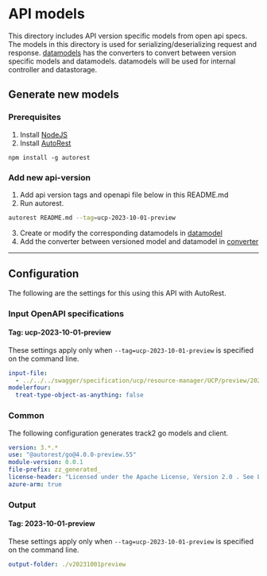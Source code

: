# API models

This directory includes API version specific models from open api specs. The models in this directory is used for serializing/deserializing request and response. [datamodels](../datamodel/) has the converters to convert between version specific models and datamodels. datamodels will be used for internal controller and datastorage.

## Generate new models
### Prerequisites
1. Install [NodeJS](https://nodejs.org/)
2. Install [AutoRest](http://aka.ms/autorest)
```
npm install -g autorest
```

### Add new api-version

1. Add api version tags and openapi file below in this README.md
2. Run autorest.
```bash
autorest README.md --tag=ucp-2023-10-01-preview
```
3. Create or modify the corresponding datamodels in [datamodel](../datamodel/)
4. Add the converter between versioned model and datamodel in [converter](../datamodel/converter/)

---

## Configuration

The following are the settings for this using this API with AutoRest.

### Input OpenAPI specifications

#### Tag: ucp-2023-10-01-preview

These settings apply only when `--tag=ucp-2023-10-01-preview` is specified on the command line.

```yaml $(tag) == 'ucp-2023-10-01-preview'
input-file:
  - ../../../swagger/specification/ucp/resource-manager/UCP/preview/2023-10-01-preview/openapi.json
modelerfour: 
  treat-type-object-as-anything: false
```

### Common

The following configuration generates track2 go models and client.

```yaml $(tag) != ''
version: 3.*.*
use: "@autorest/go@4.0.0-preview.55"
module-version: 0.0.1
file-prefix: zz_generated_
license-header: "Licensed under the Apache License, Version 2.0 . See LICENSE in the repository root for license information.\nCode generated by Microsoft (R) AutoRest Code Generator.\nChanges may cause incorrect behavior and will be lost if the code is regenerated."
azure-arm: true
```

### Output

#### Tag: 2023-10-01-preview

These settings apply only when `--tag=ucp-2023-10-01-preview` is specified on the command line.

```yaml $(tag) == 'ucp-2023-10-01-preview'
output-folder: ./v20231001preview
```
